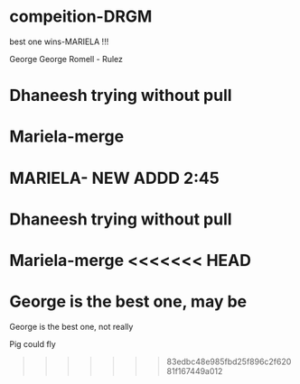 # compeition-DRGM

best one wins-MARIELA !!!

George
George
Romell - Rulez

# Dhaneesh trying without pull

# Mariela-merge

# MARIELA- NEW ADDD 2:45

# Dhaneesh trying without pull

Mariela-merge
<<<<<<< HEAD
=======
George is the best one, may be
=======

George is the best one, not really

Pig could fly

> > > > > > > 83edbc48e985fbd25f896c2f62081f167449a012
